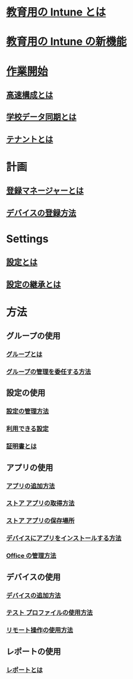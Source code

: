 # [教育用の Intune とは](what-is-intune-for-education.md)
# [教育用の Intune の新機能](whats-new-in-edu.md)
# [作業開始](get-started-with-intune-edu.md)
## [高速構成とは](what-is-express-configuration.md)
## [学校データ同期とは](what-is-school-data-sync.md)
## [テナントとは](what-are-tenants.md)

# 計画
## [登録マネージャーとは](what-are-enrollment-managers.md)
## [デバイスの登録方法](how-should-i-enroll-devices.md)

# Settings
## [設定とは](what-are-settings.md)
## [設定の継承とは](settings-inheritance.md)

# 方法
## グループの使用
### [グループとは](what-are-groups.md)
### [グループの管理を委任する方法](group-admin-delegate.md)
## 設定の使用
### [設定の管理方法](how-do-i-manage-settings.md)
### [利用できる設定](available-settings.md)
### [証明書とは](what-are-certificates.md)
## アプリの使用
### [アプリの追加方法](how-to-add-apps.md)
### [ストア アプリの取得方法](acquire-store-apps.md)
### [ストア アプリの保存場所](where-are-my-apps.md)
### [デバイスにアプリをインストールする方法](install-apps.md)
### [Office の管理方法](install-office.md)
## デバイスの使用
### [デバイスの追加方法](how-do-i-add-devices.md)
### [テスト プロファイルの使用方法](take-a-test-profiles.md)
### [リモート操作の使用方法](remote-actions.md)
## レポートの使用
### [レポートとは](what-are-reports.md)
